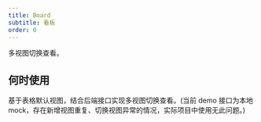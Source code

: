 ```yaml
---
title: Board
subtitle: 看板
order: 0
---
```


多视图切换查看。

## 何时使用

基于表格默认视图，结合后端接口实现多视图切换查看。(当前 demo 接口为本地 mock，存在新增视图重复、切换视图异常的情况，实际项目中使用无此问题。)
